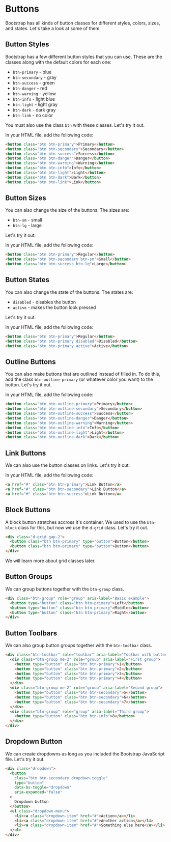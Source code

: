 # Buttons

Bootstrap has all kinds of button classes for different styles, colors, sizes, and states. Let's take a look at some of them.

## Button Styles

Bootstrap has a few different button styles that you can use. These are the classes along with the default colors for each one:

- `btn-primary` - blue
- `btn-secondary` - gray
- `btn-success` - green
- `btn-danger` - red
- `btn-warning` - yellow
- `btn-info` - light blue
- `btn-light` - light gray
- `btn-dark` - dark gray
- `btn-link` - no color

You must also use the class `btn` with these classes. Let's try it out.

In your HTML file, add the following code:

```html
<button class="btn btn-primary">Primary</button>
<button class="btn btn-secondary">Secondary</button>
<button class="btn btn-success">Success</button>
<button class="btn btn-danger">Danger</button>
<button class="btn btn-warning">Warning</button>
<button class="btn btn-info">Info</button>
<button class="btn btn-light">Light</button>
<button class="btn btn-dark">Dark</button>
<button class="btn btn-link">Link</button>
```

## Button Sizes

You can also change the size of the buttons. The sizes are:

- `btn-sm` - small
- `btn-lg` - large

Let's try it out.

In your HTML file, add the following code:

```html
<button class="btn btn-primary">Regular</button>
<button class="btn btn-secondary btn-sm">Small</button>
<button class="btn btn-success btn-lg">Large</button>
```

## Button States

You can also change the state of the buttons. The states are:

- `disabled` - disables the button
- `active` - makes the button look pressed

Let's try it out.

In your HTML file, add the following code:

```html
<button class="btn btn-primary">Regular</button>
<button class="btn btn-primary disabled">Disabled</button>
<button class="btn btn-primary active">Active</button>
```

## Outline Buttons

You can also make buttons that are outlined instead of filled in. To do this, add the class `btn-outline-primary` (or whatever color you want) to the button. Let's try it out.

In your HTML file, add the following code:

```html
<button class="btn btn-outline-primary">Primary</button>
<button class="btn btn-outline-secondary">Secondary</button>
<button class="btn btn-outline-success">Success</button>
<button class="btn btn-outline-danger">Danger</button>
<button class="btn btn-outline-warning">Warning</button>
<button class="btn btn-outline-info">Info</button>
<button class="btn btn-outline-light">Light</button>
<button class="btn btn-outline-dark">Dark</button>
```

## Link Buttons

We can also use the button classes on links. Let's try it out.

In your HTML file, add the following code:

```html
<a href="#" class="btn btn-primary">Link Button</a>
<a href="#" class="btn btn-secondary">Link Button</a>
<a href="#" class="btn btn-success">Link Button</a>
```

## Block Buttons

A block button stretches accross it's container. We used to use the `btn-block` class for this, but now we use the `d-grid` class. Let's try it out.

```html
<div class="d-grid gap-2">
  <button class="btn btn-primary" type="button">Button</button>
  <button class="btn btn-primary" type="button">Button</button>
</div>
```

We will learn more about grid classes later.

## Button Groups

We can group buttons together with the `btn-group` class.

```html
<div class="btn-group" role="group" aria-label="Basic example">
  <button type="button" class="btn btn-primary">Left</button>
  <button type="button" class="btn btn-primary">Middle</button>
  <button type="button" class="btn btn-primary">Right</button>
</div>
```

## Button Toolbars

We can also group button groups together with the `btn-toolbar` class.

```html
<div class="btn-toolbar" role="toolbar" aria-label="Toolbar with button groups">
  <div class="btn-group me-2" role="group" aria-label="First group">
    <button type="button" class="btn btn-primary">1</button>
    <button type="button" class="btn btn-primary">2</button>
    <button type="button" class="btn btn-primary">3</button>
    <button type="button" class="btn btn-primary">4</button>
  </div>
  <div class="btn-group me-2" role="group" aria-label="Second group">
    <button type="button" class="btn btn-secondary">5</button>
    <button type="button" class="btn btn-secondary">6</button>
    <button type="button" class="btn btn-secondary">7</button>
  </div>
  <div class="btn-group" role="group" aria-label="Third group">
    <button type="button" class="btn btn-info">8</button>
  </div>
</div>
```

## Dropdown Button

We can create dropdowns as long as you included the Bootstrap JavaScript file. Let's try it out.

```html
<div class="dropdown">
  <button
    class="btn btn-secondary dropdown-toggle"
    type="button"
    data-bs-toggle="dropdown"
    aria-expanded="false"
  >
    Dropdown button
  </button>
  <ul class="dropdown-menu">
    <li><a class="dropdown-item" href="#">Action</a></li>
    <li><a class="dropdown-item" href="#">Another action</a></li>
    <li><a class="dropdown-item" href="#">Something else here</a></li>
  </ul>
</div>
```
